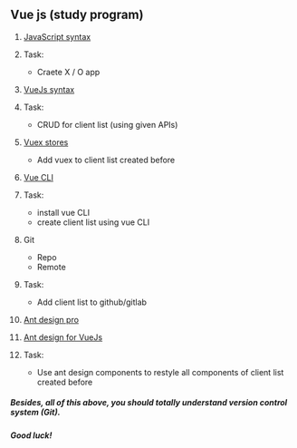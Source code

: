 ## Vue js (study program)

1. [JavaScript syntax](https://www.w3schools.com/js/default.asp)

2. Task:

   - Craete X / O app

3. [VueJs syntax](https://vuejs.org/v2/guide)

4. Task:

   - CRUD for client list (using given APIs)

5. [Vuex stores](https://vuex.vuejs.org/guide)

   - Add vuex to client list created before

6. [Vue CLI](https://cli.vuejs.org/guide)

7. Task:

   - install vue CLI
   - create client list using vue CLI

8. Git

   - Repo
   - Remote

9. Task:

   - Add client list to github/gitlab

10. [Ant design pro](https://pro.antdv.com/docs/getting-started)

11. [Ant design for VueJs](https://www.antdv.com/docs/vue/introduce-cn)

12. Task:

    - Use ant design components to restyle all components of client list created before

##### Besides, all of this above, you should totally understand version control system (Git).

##### Good luck!
